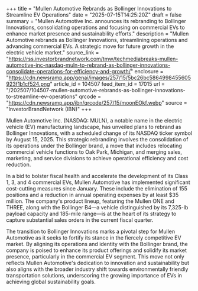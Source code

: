 +++
title = "Mullen Automotive Rebrands as Bollinger Innovations to Streamline EV Operations"
date = "2025-07-15T14:25:20Z"
draft = false
summary = "Mullen Automotive Inc. announces its rebranding to Bollinger Innovations, consolidating operations and focusing on commercial EVs to enhance market presence and sustainability efforts."
description = "Mullen Automotive rebrands as Bollinger Innovations, streamlining operations and advancing commercial EVs. A strategic move for future growth in the electric vehicle market."
source_link = "https://rss.investorbrandnetwork.com/tmw/techmediabreaks-mullen-automotive-inc-nasdaq-muln-to-rebrand-as-bollinger-innovations-consolidate-operations-for-efficiency-and-growth/"
enclosure = "https://cdn.newsramp.app/genai/images/257/15/5bc26bc5864998455605923f1b1cf524.png"
article_id = 104507
feed_item_id = 17015
url = "/202507/104507-mullen-automotive-rebrands-as-bollinger-innovations-to-streamline-ev-operations"
qrcode = "https://cdn.newsramp.app/ibn/qrcode/257/15/moonEOkf.webp"
source = "InvestorBrandNetwork (IBN)"
+++

<p>Mullen Automotive Inc. (NASDAQ: MULN), a notable name in the electric vehicle (EV) manufacturing landscape, has unveiled plans to rebrand as Bollinger Innovations, with a scheduled change of its NASDAQ ticker symbol by August 15, 2025. This strategic rebranding involves the consolidation of its operations under the Bollinger brand, a move that includes relocating commercial vehicle functions to Oak Park, Michigan, and merging sales, marketing, and service divisions to achieve operational efficiency and cost reduction.</p><p>In a bid to bolster fiscal health and accelerate the development of its Class 1, 3, and 4 commercial EVs, Mullen Automotive has implemented significant cost-cutting measures since January. These include the elimination of 155 positions and a reduction in annual operating expenses by at least $35 million. The company's product lineup, featuring the Mullen ONE and THREE, along with the Bollinger B4—a vehicle distinguished by its 7,325-lb payload capacity and 185-mile range—is at the heart of its strategy to capture substantial sales orders in the current fiscal quarter.</p><p>The transition to Bollinger Innovations marks a pivotal step for Mullen Automotive as it seeks to fortify its stance in the fiercely competitive EV market. By aligning its operations and identity with the Bollinger brand, the company is poised to enhance its product offerings and solidify its market presence, particularly in the commercial EV segment. This move not only reflects Mullen Automotive's dedication to innovation and sustainability but also aligns with the broader industry shift towards environmentally friendly transportation solutions, underscoring the growing importance of EVs in achieving global sustainability goals.</p>